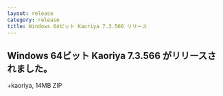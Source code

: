 ```yaml
---
layout: release
category: release
title: Windows 64ビット Kaoriya 7.3.566 リリース
---
```


Windows 64ビット Kaoriya 7.3.566 がリリースされました。
-------------------------------------------------------

+kaoriya, 14MB ZIP
